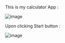 This is my calculator App :


![image](https://github.com/AbdulRehman775/Calculator/assets/98874867/933a3c3e-6d07-45e4-88bb-48e3ebe5b135)


Upon clicking Start button :


![image](https://github.com/AbdulRehman775/Calculator/assets/98874867/f67349c1-cfd4-4930-b069-c98697d73df6)

